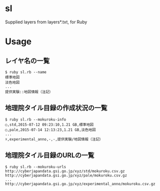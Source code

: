 # sl
Supplied layers from layers*.txt, for Ruby

# Usage

## レイヤ名の一覧
```
$ ruby sl.rb --name
標準地図
淡色地図
...
提供実験::地図情報（注記）
```

## 地理院タイル目録の作成状況の一覧
```
$ ruby sl.rb --mokuroku-info
○,std,2015-07-12 09:23:10,1.21 GB,標準地図
○,pale,2015-07-14 12:13:23,1.21 GB,淡色地図
...
☓,experimental_anno,-,-,提供実験/地図情報（注記）
```

## 地理院タイル目録のURLの一覧
```
$ ruby sl.rb --mokuroku-urls
http://cyberjapandata.gsi.go.jp/xyz/std/mokuroku.csv.gz
http://cyberjapandata.gsi.go.jp/xyz/pale/mokuroku.csv.gz
...
http://cyberjapandata.gsi.go.jp/xyz/experimental_anno/mokuroku.csv.gz
```
